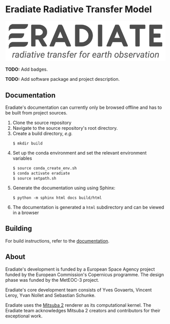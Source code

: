 # Eradiate Radiative Transfer Model

![Eradiate logo](docs/fig/eradiate-logo-dark-no_bg.png "Eradiate — A new-generation radiative transfer simulation package")

**TODO:** Add badges.

**TODO:** Add software package and project description.

## Documentation

Eradiate's documentation can currently only be browsed offline and has to be built from project sources.


1. Clone the source repository
2. Navigate to the source repository's root directory.
3. Create a build directory, *e.g.*
   ```
   $ mkdir build
   ```
4. Set up the conda environment and set the relevant environment variables
    ```
    $ source conda_create_env.sh
    $ conda activate eradiate
    $ source setpath.sh
    ```
6. Generate the documentation using using Sphinx:
   ```
   $ python -m sphinx html docs build/html
   ```
7. The documentation is generated a `html` subdirectory and can be viewed in a browser

## Building

For build instructions, refer to the [documentation](#documentation). 

## About

Eradiate's development is funded by a European Space Agency project funded by the European Commission's Copernicus programme. The design phase was funded by the MetEOC-3 project.

Eradiate's core development team consists of Yves Govaerts, Vincent Leroy, Yvan Nollet and Sebastian Schunke.

Eradiate uses the [Mitsuba 2](https://github.com/mitsuba-renderer/mitsuba2) renderer as its computational kernel. The Eradiate team acknowledges Mitsuba 2 creators and contributors for their exceptional work.